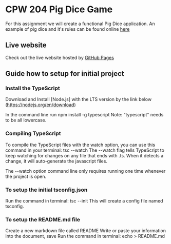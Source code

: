 # CPW 204 Pig Dice Game

For this assignment we will create a functional Pig Dice application. An example of pig dice and it's rules can be found online [here](http://www.playonlinedicegames.com/pig)

## Live website

Check out the live website hosted by [GitHub Pages](bluestar7589.github.io/PigDice/)

## Guide how to setup for initial project

### Install the TypeScript

Download and Install [Node.js] with the LTS version by the link below (https://nodejs.org/en/download)

In the command line run npm install -g typescript Note: "typescript" needs to be all lowercase.

### Compiling TypeScript
To compile the TypeScript files with the watch option, you can use this command in your terminal: tsc --watch The --watch flag tells TypeScript to keep watching for changes on any file that ends with .ts. When it detects a change, it will auto-generate the javascript files.

The --watch option command line only requires running one time whenever the project is open.

### To setup the initial tsconfig.json

Run the command in terminal: tsc --init
This will create a config file named tsconfig.

### To setup the README.md file
Create a new markdown file called README
Write or paste your information into the document, save
Run the command in terminal: echo > README.md

